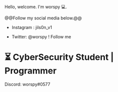 Hello, welcome. I'm worspy 💻.

@@Follow my social media below.@@
- Instagram : jils0n_v1
+ Twitter: @worspy
! Follow me
# ⏳ CyberSecurity Student | Programmer

Discord: worspy#0577
